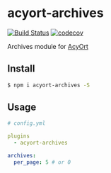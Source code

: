 # acyort-archives

[![Build Status](https://travis-ci.org/acyortjs/acyort-archives.svg?branch=master)](https://travis-ci.org/acyortjs/acyort-archives)
[![codecov](https://codecov.io/gh/acyortjs/acyort-archives/branch/master/graph/badge.svg)](https://codecov.io/gh/acyortjs/acyort-archives)

Archives module for [AcyOrt](https://github.com/acyortjs/acyort)

## Install

```bash
$ npm i acyort-archives -S
```

## Usage

```yml
# config.yml

plugins
  - acyort-archives

archives:
  per_page: 5 # or 0
```

